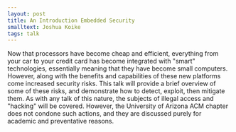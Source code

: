 ```yaml
---
layout: post
title: An Introduction Embedded Security
smalltext: Joshua Koike
tags: talk
---
```


Now that processors have become cheap and efficient, everything from your car to your credit card has become integrated with "smart" technologies, essentially meaning that they have become small computers. However, along with the benefits and capabilities of these new platforms come increased security risks. This talk will provide a brief overview of some of these risks, and demonstrate how to detect, exploit, then mitigate them. As with any talk of this nature, the subjects of illegal access and "hacking" will be covered. However, the University of Arizona ACM chapter does not condone such actions, and they are discussed purely for academic and preventative reasons.
